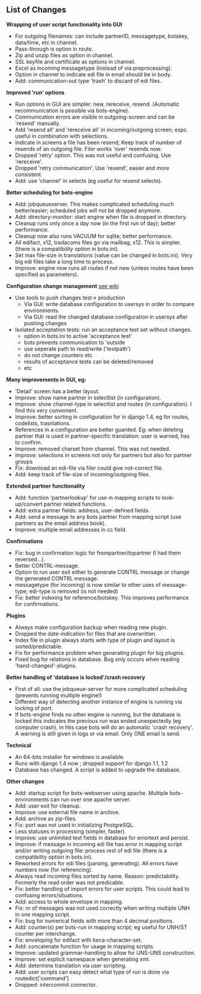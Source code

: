 ## List of Changes ##
**Wrapping of user script functionality into GUI**
  * For outgoing filenames: can include partnerID, messagetype, botskey, data/time, etc in channel.
  * Pass-through is option in route.
  * Zip and unzip files as option in channel.
  * SSL keyfile and certificate as options in channel.
  * Excel as incoming messagetype (instead of via preprocessing).
  * Option in channel to indicate edi file in email should be in body.
  * Add: communication-out type 'trash' to discard of edi files.

**Improved 'run' options**
  * Run options in GUI are simpler: new, rereceive, resend. (Automatic recommunication is possible via bots-engine).
  * Communication errors are visible in outgoing-screen and can be 'resend' manually.
  * Add 'resend all' and 'rereceive all' in incoming/outgoing screen; espc. useful in combination with selections.
  * Indicate in screens a file has been resend; Keep track of number of resends of an outgoing file. Filer works 'over' resends now.
  * Dropped 'retry' option. This was not useful and confusing. Use 'rereceive'.
  * Dropped 'retry communication'. Use 'resend', easier and more consistent.
  * Add: use 'channel' in selects (eg useful for resend selects).

**Better scheduling for bots-engine**
  * Add: jobqueueserver. This makes complicated scheduling much better/easier; scheduled jobs will not be dropped anymore.
  * Add: directory-monitor: start engine when file is dropped in directory.
  * Cleanup runs only once a day now (in the first run of day); better performance.
  * Cleanup now also runs VACUUM for sqlite; better performance.
  * All edifact, x12, tradacoms files go via mailbag, x12. This is simpler. (there is a compatibility option in bots.ini).
  * Set max file-size in translations (value can be changed in bots.ini). Very big edi files take a long time to process.
  * Improve: engine now runs all routes if not new (unless routes have been specified as parameters).

**Configuration change management** [see wiki](DeploymentEnv.md)
  * Use tools to push changes test-> production
    * Via GUI: write database configuration to usersys in order to compare environments.
    * Via GUI: read the changed database configuration in usersys after pushing changes
  * Isolated acceptation tests: run an acceptance test set without changes.
    * option in bots.ini to active 'acceptance test'
    * bots prevents communication to 'outside
    * use seperate path to read/write ('testpath')
    * do not change counters etc
    * results of acceptance tests can be deleted/removed
    * etc

**Many improvements in GUI, eg:**
  * 'Detail' screen has a better layout.
  * Improve: show name partner in selectlist (in configuration).
  * Improve: show channel-type in selectlist and routes (in configuration). I find this very convenient.
  * Improve: better sorting in configuration for in django 1.4, eg for routes, codelists, trasnlations.
  * References in a configuration are better guarded. Eg: when deleting partner that is used in partner-specific translation: user is warned, has to confirm.
  * Improve: removed charset from channel. This was not needed.
  * Improve: selections in screens not only for partners but also for partner groups
  * Fix: download an edi-file via filer could give not-correct file.
  * Add: keep track of file-size of incoming/outgoing files.

**Extended partner functionality**
  * Add: function 'partnerlookup' for use in mapping scripts to look-up/convert partner related functions.
  * Add: extra partner fields: address, user-defined fields.
  * Add: send a message to any bots partner from mapping script (use partners as the email address book).
  * Improve: multiple email addresses in cc field.

**Confirmations**
  * Fix: bug in confirmation logic for frompartner/topartner (I had them reversed...).
  * Better CONTRL-message.
  * Option to run user exit either to generate CONTRL message or change the generated CONTRL message.
  * messagetype (for incoming) is now similar to other uses of message-type; edi-type is removed (is not needed)
  * Fix: better indexing for reference/botskey. This improves performance for confirmations.

**Plugins**
  * Always make configuration backup when reading new plugin.
  * Dropped the date-indication for files that are overwritten.
  * Index file in plugin always starts with type of plugin and layout is sorted/predictable.
  * Fix for performance problem when generating plugin for big plugins.
  * Fixed bug for relations in database. Bug only occurs when reading 'hand-changed'-plugins.

**Better handling of 'database is locked'/crash recovery**
  * First of all: use the jobqueue-server for more complicated scheduling (prevents running multiple engine!)
  * Different way of detecting another instance of engine is running via locking of port.
  * If bots-engine finds no other engine is running, but the database is locked this indicates the previous run was ended unexpectedly (eg computer crash). In htis case bots will do an automatic 'crash recovery'. A warning is still given in logs or via email. Only ONE email is send.

**Technical**
  * An 64-bits installer for windows is available.
  * Runs with django 1.4 now ; dropped support for django 1.1, 1.2
  * Database has changed. A script is added to upgrade the database.

**Other changes**
  * Add: startup script for bots-webserver using apache. Multiple bots-environments can run over one apache server.
  * Add: user exit for cleanup.
  * Improve: use external file name in archive.
  * Add: archive as zip-files.
  * Fix: port was not used in initializing PostgreSQL.
  * Less statuses in processing (simpler, faster).
  * Improve: use unlimited text fields in database for errortext and persist.
  * Improve: if message in incoming edi file has error in mapping script and/or writing outgoing file: process rest of edi file (there is a compatibility option in bots.ini).
  * Reworked errors for edi files (parsing, generating). All errors have numbers now (for referencing).
  * Always read incoming files sorted by name. Reason: predictability. Formerly the read order was not predicable.
  * Fix: better handling of import errors for user scripts. This could lead to confusing errors/situations.
  * Add: access to whole envelope in mapping.
  * Fix: nr of messages was not used correctly when writing multiple UNH in one mapping script.
  * Fix: bug for numerical fields with more than 4 decimal positions.
  * Add: counter(s) per bots-run in mapping script; eg useful for UNH/ST counter per interchange.
  * Fix: enveloping for edifact with keca-character-set.
  * Add: concatenate function for usage in mapping scripts.
  * Improve: updated grammar-handling to allow for UNS-UNS construction.
  * Improve: set explicit namespace when generating xml.
  * Add: determine translation via user scripting.
  * Add: user scripts can easy detect what type of run is done via routedict['command']
  * Dropped: intercommit connector.